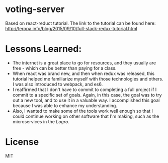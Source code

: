 # voting-server
Based on react-reduct tutorial. The link to the tutorial can be found here: http://teropa.info/blog/2015/09/10/full-stack-redux-tutorial.html

# Lessons Learned:

* The internet is a great place to go for resources, and they usually are free - which can be better than paying for a class.
* When react was brand new, and then when redux was released, this tutorial helped me familiarize myself with those technologies and others. I was also introduced to webpack, and es6.
* I reaffirmed that I don't have to commit to completing a full project if I commit to a specific set of goals. Again, in this case, the goal was to try out a new tool, and to use it in a valuable way. I accomplished this goal because I was able to enhance my understanding.
* Also, I wanted to make some of the tools work well enough so that I could continue working on other software that I'm making, such as the microservices in the _Logro_.


# License
MIT
